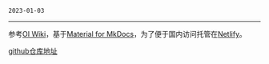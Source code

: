 `2023-01-03`

---

参考[OI Wiki](https://oi-wiki.org/)，基于[Material for MkDocs](https://squidfunk.github.io/mkdocs-material/)，为了便于国内访问托管在[Netlify](https://www.netlify.com/)。

[github仓库地址](https://github.com/hhlans/INFO)








